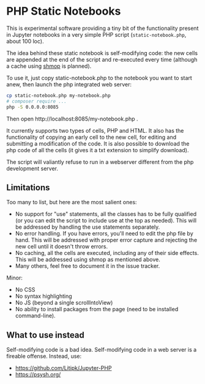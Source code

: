 # PHP Static Notebooks

This is experimental software providing a tiny bit of the functionality present in Jupyter notebooks in a very simple PHP script (`static-notebook.php`, about 100 loc).

The idea behind these static notebook is self-modifying code: the new cells are appended at the end of the script and re-executed every time (although a cache using [shmop](https://www.php.net/manual/en/book.shmop.php) is planned).

To use it, just copy static-notebook.php to the notebook you want to start anew, then launch the php integrated web server:

```bash
cp static-notebook.php my-notebook.php
# composer require ...
php -S 0.0.0.0:8085
```

Then open http://localhost:8085/my-notebook.php .

It currently supports two types of cells, PHP and HTML. It also has the functionality of copying an early cell to the new cell, for editing and submitting a modification of the code. It is also possible to download the php code of all the cells (it gives it a txt extension to simplify download).

The script will valiantly refuse to run in a webserver different from the php development server.

## Limitations

Too many to list, but here are the most salient ones:

* No support for "use" statements, all the classes has to be fully qualified (or you can edit the script to include use at the top as needed). This will be addressed by handling the use statements separately.
* No error handling. If you have errors, you'll need to edit the php file by hand. This will be addressed with proper error capture and rejecting the new cell until it doesn't throw errors.
* No caching, all the cells are executed, including any of their side effects. This will be addressed using shmop as mentioned above.
* Many others, feel free to document it in the issue tracker.

Minor:

* No CSS
* No syntax highlighting
* No JS (beyond a single scrollIntoView)
* No ability to install packages from the page (need to be installed command-line).

## What to use instead

Self-modifying code is a bad idea. Self-modifying code in a web server is a fireable offense. Instead, use:

* https://github.com/Litipk/Jupyter-PHP
* https://psysh.org/


